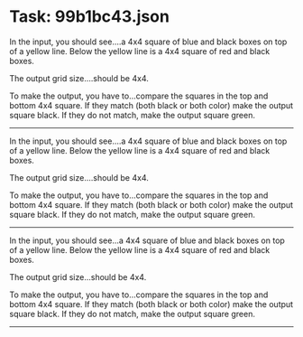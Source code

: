 # Task: 99b1bc43.json

In the input, you should see....a 4x4 square of blue and black boxes on top of a yellow line. Below the yellow line is a 4x4 square of red and black boxes.

The output grid size....should be 4x4.

To make the output, you have to...compare the squares in the top and bottom 4x4 square. If they match (both black or both color) make the output square black. If they do not match, make the output square green.

---

In the input, you should see....a 4x4 square of blue and black boxes on top of a yellow line. Below the yellow line is a 4x4 square of red and black boxes.

The output grid size....should be 4x4.

To make the output, you have to...compare the squares in the top and bottom 4x4 square. If they match (both black or both color) make the output square black. If they do not match, make the output square green.

---

In the input, you should see...a 4x4 square of blue and black boxes on top of a yellow line. Below the yellow line is a 4x4 square of red and black boxes.

The output grid size...should be 4x4.

To make the output, you have to...compare the squares in the top and bottom 4x4 square. If they match (both black or both color) make the output square black. If they do not match, make the output square green.

---

